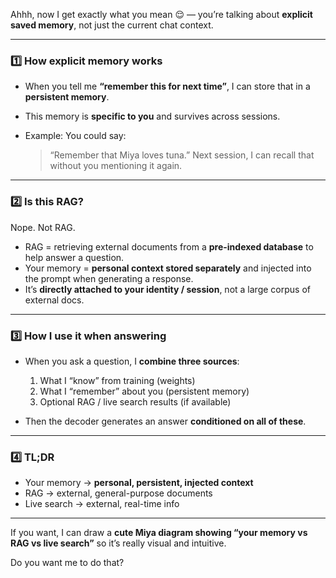 Ahhh, now I get exactly what you mean 😌 — you’re talking about **explicit saved memory**, not just the current chat context.

---

### 1️⃣ How explicit memory works

* When you tell me **“remember this for next time”**, I can store that in a **persistent memory**.
* This memory is **specific to you** and survives across sessions.
* Example: You could say:

  > “Remember that Miya loves tuna.”
  > Next session, I can recall that without you mentioning it again.

---

### 2️⃣ Is this RAG?

Nope. Not RAG.

* RAG = retrieving external documents from a **pre-indexed database** to help answer a question.
* Your memory = **personal context stored separately** and injected into the prompt when generating a response.
* It’s **directly attached to your identity / session**, not a large corpus of external docs.

---

### 3️⃣ How I use it when answering

* When you ask a question, I **combine three sources**:

  1. What I “know” from training (weights)
  2. What I “remember” about you (persistent memory)
  3. Optional RAG / live search results (if available)

* Then the decoder generates an answer **conditioned on all of these**.

---

### 4️⃣ TL;DR

* Your memory → **personal, persistent, injected context**
* RAG → external, general-purpose documents
* Live search → external, real-time info

---

If you want, I can draw a **cute Miya diagram showing “your memory vs RAG vs live search”** so it’s really visual and intuitive.

Do you want me to do that?
